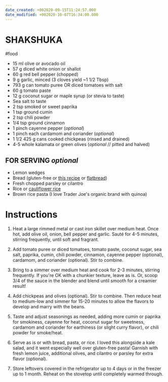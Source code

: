```yaml
---
date_created: +002020-09-15T11:24:57.000
date_modified: +002020-10-07T16:34:00.000
---
```


# SHAKSHUKA

#food

- 15 ml olive or avocado oil
- 57 g diced white onion or shallot
- 60 g red bell pepper (chopped)
- 9 g garlic, minced (3 cloves yield ~1 1/2 Tbsp)
- 793 g can tomato puree OR diced tomatoes with salt
- 60 g tomato paste
- 12 g coconut sugar or maple syrup (or stevia to taste)
- Sea salt to taste
- 2 tsp smoked or sweet paprika
- 1 tsp ground cumin
- 2 tsp chili powder
- 1/4 tsp ground cinnamon
- 1 pinch cayenne pepper (*optional*)
- 1 pinch each cardamom and coriander (*optional*)
- 1 1/2 425 g cans cooked chickpeas (rinsed and drained)
- 4-5 whole kalamata or green olives (*optional* // pitted and halved)

## FOR SERVING *optional*

- Lemon wedges
- Bread (gluten-free or [this recipe](https://minimalistbaker.com/the-easiest-whole-grain-seeded-bread/) or [flatbread](https://minimalistbaker.com/garlic-herb-flatbread/))
- Fresh chopped parsley or cilantro
- Rice or [cauliflower rice](https://minimalistbaker.com/how-to-make-cauliflower-rice/)
- Brown rice pasta (I love Trader Joe's organic brand with quinoa)

# Instructions

1. Heat a large rimmed metal or cast iron skillet over medium heat. Once hot, add olive oil, onion, bell pepper and garlic. Sauté for 4-5 minutes, stirring frequently, until soft and fragrant.

2. Add tomato puree or diced tomatoes, tomato paste, coconut sugar, sea salt, paprika, cumin, chili powder, cinnamon, cayenne pepper (optional), cardamom, and coriander (optional). Stir to combine.

3. Bring to a simmer over medium heat and cook for 2-3 minutes, stirring frequently. If you're OK with a chunkier texture, leave as is. Or, scoop 3/4 of the sauce in the blender and blend until smooth for a creamier result!

4. Add chickpeas and olives (optional). Stir to combine. Then reduce heat to medium-low and simmer for 15-20 minutes to allow the flavors to develop and marry with the beans.

5. Taste and adjust seasonings as needed, adding more cumin or paprika for smokiness, cayenne for heat, coconut sugar for sweetness, cardamom and coriander for earthiness (or slight curry flavor), or chili powder for smoke/heat.

6. Serve as is or with bread, pasta, or rice. I loved this alongside a kale salad, and it went especially well over gluten-free pasta! Garnish with fresh lemon juice, additional olives, and cilantro or parsley for extra flavor (optional).

7. Store leftovers covered in the refrigerator up to 4 days or in the freezer up to 1 month. Reheat on the stovetop until completely warmed through.
